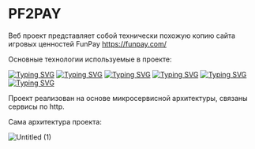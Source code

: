 # PF2PAY
Веб проект представляет собой технически похожую копию сайта игровых ценностей FunPay https://funpay.com/


Основные технологии используемые в проекте:


[![Typing SVG](https://readme-typing-svg.herokuapp.com?font=Fira+Code&duration=1000&pause=100&color=2C35F7&background=FFFFFF00&multiline=true&repeat=false&width=435&lines=django)](https://git.io/typing-svg)
[![Typing SVG](https://readme-typing-svg.herokuapp.com?font=Fira+Code&duration=1000&pause=100&color=2C35F7&background=FFFFFF00&multiline=true&repeat=false&width=435&lines=django_rest_framework)](https://git.io/typing-svg)
[![Typing SVG](https://readme-typing-svg.herokuapp.com?font=Fira+Code&duration=1000&pause=100&color=2C35F7&background=FFFFFF00&multiline=true&repeat=false&width=435&lines=psycopg2)](https://git.io/typing-svg)
[![Typing SVG](https://readme-typing-svg.herokuapp.com?font=Fira+Code&duration=1000&pause=100&color=2C35F7&background=FFFFFF00&multiline=true&repeat=false&width=435&lines=requests)](https://git.io/typing-svg)
[![Typing SVG](https://readme-typing-svg.herokuapp.com?font=Fira+Code&duration=1000&pause=100&color=2C35F7&background=FFFFFF00&multiline=true&repeat=false&width=435&lines=django-filter)](https://git.io/typing-svg)
[![Typing SVG](https://readme-typing-svg.herokuapp.com?font=Fira+Code&duration=1000&pause=100&color=2C35F7&background=FFFFFF00&multiline=true&repeat=false&width=435&lines=pytest)](https://git.io/typing-svg)


Проект реализован на основе микросервисной архитектуры, связаны сервисы по http.

Сама архитектура проекта:




![Untitled (1)](https://github.com/CodingVsc/PF2PAY/assets/126973786/79815209-7c6f-450b-862f-ace9fab0e817)
